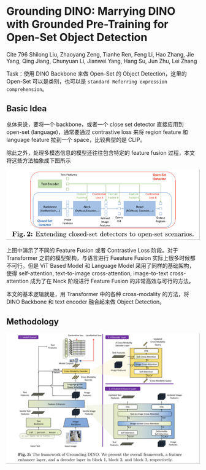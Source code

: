 # Grounding DINO: Marrying DINO with Grounded Pre-Training for Open-Set Object Detection
Cite 796
Shilong Liu, Zhaoyang Zeng, Tianhe Ren, Feng Li, Hao Zhang, Jie Yang, Qing Jiang, Chunyuan Li, Jianwei Yang, Hang Su, Jun Zhu, Lei Zhang

Task：使用 DINO Backbone 来做 Open-Set 的 Object Detection，这里的 Open-Set 可以是类别，也可以是 `standard Referring expression comprehension`。

## Basic Idea

总体来说，要将一个 backbone，或者一个 close set detector 直接应用到 open-set (language)，通常要通过 contrastive loss 来将 region feature 和 language feature 拉到一个 space，比较典型的是 CLIP。

除此之外，处理多模态信息的模型还往往包含特定的 feature fusion 过程，本文将这些方法抽象成下图所示

![GroundDINO1](../imgs/GroundDINO1.png)

上图中演示了不同的 Feature Fusion 或者 Contrastive Loss 阶段。对于 Transformer 之前的模型架构，与语言进行 Fueature Fusion 实际上很多时候都不可行。但是 ViT Based Model 和 Language Model 采用了同样的基础架构，使得 self-attention, text-to-image cross-attention, image-to-text cross-attention 成为了在 Neck 阶段进行 Feature Fusion 的非常高效与可行的方法。

本文的基本逻辑就是，用 Transformer 中的各种 cross-modality 的方法，将 DINO Backbone 和 text encoder 融合起来做 Object Detection。

## Methodology

![GroundDINO2](../imgs/GroundDINO2.png)


